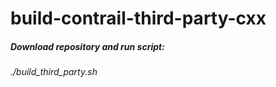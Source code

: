 # build-contrail-third-party-cxx

##### Download repository and run script:

_./build_third_party.sh_

